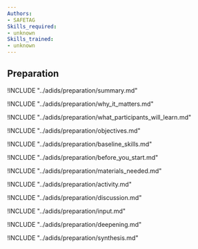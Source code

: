 ```yaml
---
Authors:
- SAFETAG
Skills_required:
- unknown
Skills_trained:
- unknown
---
```


##  Preparation


<!-- ![](images/preparation.png "") -->

!INCLUDE "../adids/preparation/summary.md"

<!-- Why The Topic Matters -->

!INCLUDE "../adids/preparation/why_it_matters.md"

<!--  What Participants Will Learn -->

!INCLUDE "../adids/preparation/what_participants_will_learn.md"

<!-- Objectives {.sidebar} -->

!INCLUDE "../adids/preparation/objectives.md"

<!-- Baseline Skills -->

!INCLUDE "../adids/preparation/baseline_skills.md"

<!-- Before you Start -->

!INCLUDE "../adids/preparation/before_you_start.md"

<!-- Materials Needed -->

!INCLUDE "../adids/preparation/materials_needed.md"

<!--Activity {.activity} -->

!INCLUDE "../adids/preparation/activity.md"

<!--Discussion -->

!INCLUDE "../adids/preparation/discussion.md"

<!-- Input -->

!INCLUDE "../adids/preparation/input.md"

<!-- Deepening -->

!INCLUDE "../adids/preparation/deepening.md"

<!--Synthesis {.synthesis} -->

!INCLUDE "../adids/preparation/synthesis.md"